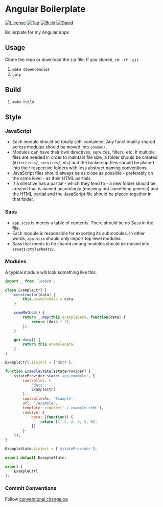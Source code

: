 # Angular Boilerplate

[![License](http://img.shields.io/badge/license-MIT-blue.svg?style=flat)](https://github.com/paradox41/app-template)
[![Tag](https://img.shields.io/github/tag/paradox41/app-template.svg?style=flat)](https://github.com/paradox41/app-template)
[![Build](https://travis-ci.org/paradox41/app-template.svg)](https://travis-ci.org/paradox41/app-template)
[![David](https://david-dm.org/paradox41/app-template.svg)](https://github.com/paradox41/app-template)

Boilerplate for my Angular apps

## Usage

Clone the repo or download the zip file. If you cloned, `rm -rf .git`

1. `make dependencies`
2. `gulp`

## Build

1. `make build`

## Style

### JavaScript
- Each module should be totally self-contained. Any functionality shared across modules should be moved into `common/`.
- Modules can have their own directives, services, filters, etc. If multiple files are needed in order to maintain file size,
a folder should be created (`directives/`, `services/`, etc) and the broken up files should be placed into their respective folders
with less abstract naming conventions.
- JavaScript files should always be as close as possible - preferably on the same level - as their HTML partials.
- If a directive has a partial - which they tend to - a new folder should be created that is named accordingly (meaning not something generic)
and the HTML partial and the JavaScript file should be placed together in that folder.

### Sass
- `app.scss` is merely a table of contents. There should be no Sass in the file.
- Each module is responsible for exporting its submodules. In other words, `app.scss` should only import top level modules.
- Sass that needs to be shared among modules should be moved into `assets/stylesheets/`.

### Modules

A typical module will look something like this:

```javascript
import _ from 'lodash';

class ExampleCtrl {
    constructor(data) {
        this.exampleData = data;
    }

    someMethod() {
        return _.map(this.exampleData, function(data) {
            return (data * 2);
        });
    }

    get data() {
        return this.exampleData;
    }
}

ExampleCtrl.$inject = ['data'];

function ExampleState($stateProvider) {
    $stateProvider.state('app.example', {
        controller: [
            'data',
            ExampleCtrl
        ],
        controllerAs: 'Example',
        url: '/example',
        template: require('./_example.html'),
        resolve: {
            data: [function() {
                return [1, 2, 3, 4, 5, 6];
            }]
        }
    });
}

ExampleState.$inject = ['$stateProvider'];

export default ExampleState;

export {
    ExampleCtrl
};
```

### Commit Conventions

Follow [conventional changelog](https://github.com/ajoslin/conventional-changelog/blob/master/CONVENTIONS.md)
